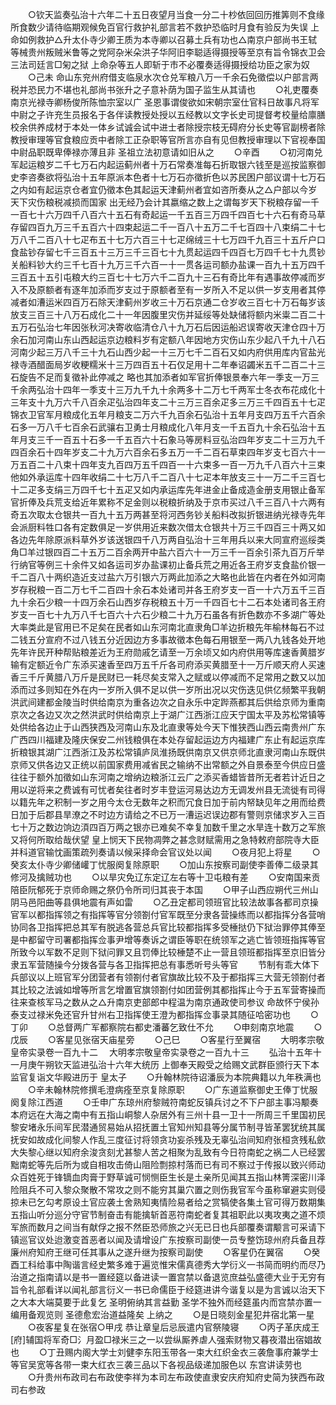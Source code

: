 <!-- { "loadSidebar": true } -->
　　○钦天监奏弘治十六年二十五日夜望月当食一分二十杪依回回历推筭则不食缘所食数少请待临期观候免百官行救护礼部言若不救护恐临时月食有验反为失误  上命如例救护△升太仆寺少卿王质为本寺卿以召募土兵有功也△南京户部尚书王轼等械贵州叛贼米鲁等之党阿杂米朵洪子华阿旧李聪适得摄授等至京有旨令锦衣卫会三法司廷言□匊之狱  上命杂等五人即斩于市不必覆奏适得摄授给功臣之家为奴
　　○己未  命山东兖州府借支临泉水次仓兑军粮八万一千余石免徵偿以户部言两税并恐民力不堪也礼部尚书张升之子意补荫为国子监生从其请也
　　○礼吏覆奏南京光禄寺卿杨俊所陈恤宗室以广  圣恩事谓俊欲如宋朝宗室仕官科日故事凡将军中尉之子许充生员报名于各伴读教授处授以五经教以文字长史司提督考校量给廪膳校余供养成材于本处一体乡试诚会试中进士者除授宗枝无碍府分长史等官副榜者除教授审理等官食粮应贡中者除工正杂职等官所言亦自有见但教授审理以下官视奉国中尉品职既卑俸禄亦薄且非  圣祖立法初意请如旧从之
　　○辛酉
　　○初河南兑军起运粮岁二千七万石内起运蓟州者十万石常奏准每石折取银六钱至是巡按监察御史李咨奏欲将弘治十五年原派本色者十七万石亦徵折色以苏民困户部议谓十七万石之内如有起运京仓者宜仍徵本色其起运天津蓟州者宜如咨所奏从之△户部以今岁天下灾伤粮税减损而国家  出无经乃会计其嬴缩之数上之谓每岁天下税粮存留一千一百七十六万四千八百六十五石有奇起运一千五百三万四千四百七十六石有奇马草存留四百九万三千五百六十四束起运二千一百八十五万二千七百四十八束绢二十七万八千二百八十七疋布五十七万六百三十七疋绵绒三十七万四千九百三十五斤户口食盐钞存留七千三百五十三万三千三百七十九贯起运四千四百七万四千七十九贯钞关船料钞大约三千七百十九万三千六百一十一贯各运司额办盐课一百九十五万四千三百五十五引屯粮大约三百七十七万六千二百九十三石有奇比年有遇事故停减而岁入不及原额者有逐年加添而岁支过于原额者至有一岁所入不足以供一岁支用者其停减者如漕运米四百万石除天津蓟州岁收三十万石京通二仓岁收三百七十万石每岁该放支三百三十八万石成化二十一年因腹里灾伤并延绥等处缺储将额内米粜二百二十五万石弘治七年因张秋河决寄收临清仓八十九万石后因运船迟误寄收天津仓四十万余石加河南山东山西起运京边粮料岁有定额八年因地方灾伤山东少起八千九十八石河南少起三万八千三十九石山西少起一十三万七千二百石又如内府供用库内官盐光禄寺酒醋面局岁收粳糯米十三万四百五十石仅足用十二年奉诏蠲米五千二百二十三石旋告不足而复徵补此停减之  略也其加添者如军官折俸银景奉六年一季支一万三千余两弘治十四年一季支十三万九千九十余两多十二万七千两军士冬衣布花成化十三年支十九万六千八百余疋弘治四年支二十三万三百余疋多三万三千四百五十七疋锦衣卫官军月粮成化五年月粮支二万六千九百余石弘治十五年月支四万五千六百余石多一万八千七百余石武骧右卫勇士月粮成化八年月支一千五百九十余石弘治十五年月支三千一百五十石多一千五百六十石象马等房料豆弘治四年岁支二十三万九千四百余石十四年岁支二十九万六百余石多五万一千二百石草束四年岁支七百六十一万五百二十八束十四年支九百四万五千四百一十六束多一百一万九千八百六十三束他如外承运库十四年收绢二十七万八千二百八十七疋本年放支三十一万二千三百七十二疋多支绢三万四千七十五疋又如内承运库先年进金止备成造金册支用银止备军官折俸及兵荒支给近年累称不足金则以税粮折纳及于京市买过八千三百八十六两有奇五次取太仓银共一百九十五万两甚至将河西务钞关船料改拟折银进纳光禄寺先年会派厨料牲口各有定数俱足一岁供用近来数次借太仓银共十万三千四百三十两又如各边先年除原派料草外岁该送银四千八万两自弘治十三年用兵以来大同宣府巡绥类角□羊过银四百二十五万二百余两开中盐六百六十一万三千一百余引茶九百万斤举行纳官等例三十余件又如各运司岁办盐课初止备兵荒之用近各王府岁支食盐价银一千二百八十两织造近支过盐六万引银六万两此加添之大略也此皆在内者在外如河南岁存税粮一百二万七千二百四十余石本处诸司并各王府岁支一百一十六万五千三百九十余石少粮一十四万余石山西岁存税粮五十万一千四百七十二石本处诸司各王府岁支一百七十九万八千七百六十六石少粮二十九万石虽各有折色数亦不多湖广等处大率类此是官用已不足矣在民者如山东河南北直隶角□羊边折粮先年榆林每石不过二钱五分宣府不过八钱五分近因边方多事故徵本色每石用银至一两八九钱各处开地先年许民开种帮贴粮差近为王府勋戚乞请至一万余顷又如内府供用等库速香黄腊岁输有定额近令广东添买速香至四万五千斤各司府添买黄腊至十一万斤顺天府人买速香三千斤黄腊八万斤是民财已一耗尽矣支常入之赋或以停减而不足常用之数又以加添而过多则知在外在内一岁所入俱不足以供一岁所出况以灾伤迭见供亿频繁平我朝洪武间建都金陵当时供给南京为重各边次之自永乐中定跸燕都其后供给京师为重南京次之各边又次之然洪武时供给南京上于湖广江西浙江应天宁国太平及苏松常镇等处供给各边止于山西狭西及河南山东及北直隶等处今天下惟狭西山西云南贵州广东广西四川福建及隆庆保安二州钱粮俱在本处存留起运边方内福建广东止有起运京库折粮银其湖广江西浙江及苏松常镇庐凤淮扬既供南京又供京师北直隶河南山东既供京师又供各边又正统以前国家费用减省民之输纳不出常额之外自景泰至今供应日盛往往于额外加徵如山东河南之增纳边粮浙江云广之添买香蜡皆昔所无者若计近日之用以逆将来之费诚有可忧者矣往者时岁丰登运河易达边方无调发州县无流徙有司得以籍先年之积制一岁之用今太仓无数年之积而冗食日加于前内帑缺见年之用而给费日加于后郡县旱潦之不时边方请给之不已万一漕运迟误边郡有警则京储求岁入三百七十万之数边饷边湏四百万两之银亦已难矣不幸复加数千里之水旱连十数万之军旅又将何所取给哉伏望  皇上悯天下民物凋弊之甚念财赋需用之急特敕府部院寺大臣并科道官输忱画策疏列奏请以候采择命会官议处以闻
　　○夜月犯上将星
　　○癸亥太仆寺少卿储巏丁忧服阕复除原职
　　○加山东按察司副使李善俸二级录其修河及擒贼功也
　　○以旱灾免辽东定辽左右等十卫屯粮有差
　　○安南国来贡陪臣阮郁死于京师命赐之祭仍令所司归其丧于本国
　　○甲子山西应朔代三州山阴马邑阳曲等县俱地震有声如雷
　　○乙丑定都司领班官比较法故事各都司京操官军以都指挥领之有指挥等官分领劄付官军既至分隶各营操练而以都指挥分各营哨协同各卫指挥把总其军有脱逃各营总兵官比较都指挥多受棰挞仍下狱治罪停其俸至是中都留守司署都指挥佥事尹增等奏诉之谓臣等职在统领军之逃亡皆领班指挥等官所致今以军数不足则下狱问罪又且罚俸比较棰楚不止一营且领班都指挥至京旧皆分隶五军营随操今分拨各营与各卫指挥把总有事悉听号头等官
　　节制有乖大体下兵部议以上班官军分团营者有领劄付者官旗故比较不及于都指挥三大营无领劄付者其比较之法诚如增等所言乞增置官旗领劄付如团营例其都指挥止今于五军营寄操而往来查核军马之数从之△升南京吏部郎中程温为南京通政使司参议  命故怀宁侯孙泰支过禄米免还官升甘州右卫指挥使王澄为都指挥佥事录其随征哈密功也
　　○丁卯
　　○总督两广军都察院右都史潘蕃乞致仕不允
　　○申刻南京地震
　　○戊辰
　　○客星见张宿天庙星旁
　　○己巳
　　○客星行至翼宿
　　大明孝宗敬皇帝实录卷一百九十二
　大明孝宗敬皇帝实录卷之一百九十三
　　弘治十五年十一月庚午朔钦天监进弘治十六年大统历  上御奉天殿受之给赐文武群臣颁行天下本监官复诣文华殿进历于  皇太子
　　○升翰林院待诏潘辰为本院典籍以九年秩满也
　　○辛未翰林院修撰毛澄病痊至京复除原职
　　○广东道监察御史王俸丁忧服阕复除江西道
　　○壬申广东琼州府黎贼符南蛇反镇兵讨之不下户部主事冯颙奏本府远在大海之南中有五指山峒黎人杂居外有三州十县一卫十一所周三千里国初民黎安堵永乐间军民潜通贸易始从招抚置土官知州知县等分属节制寻皆革罢犹统其属抚安如故成化间黎人作乱三度征讨将领贪功妄杀残及无辜弘治间知府张桓贪残私歛大失黎心继以知府余浚贪刻尤甚黎人苦之相聚为乱致有今日符南蛇之祸二人已经罢黜南蛇等先后所为或自相攻击倚山阻险剽掠村落而已有司不察过于传报以致兴师动众百姓死于锋镝血肉膏于野草诚可悯恻臣生长是土亲所见闻其五指山林箐深密川泽险阻兵不可入黎众聚散不常攻之则不能穷其巢穴置之则伤我官军今虽称窜避实则侵掠未已乞勾考原设土官应袭土舍熟知夷情险易者给之赏犒使各集土官可得万数期集五指山听分巡分守官节制奋击有能擒斩首恶符南蛇者复其祖职此以夷攻夷之道不烦军旅而数月之间当有献俘之报不然臣恐师旅之兴无已日也兵部覆奏谓颙言可采请下镇巡官议处迨激变首恶者以闻及请增设广东按察司副使一员专整饬琼州府兵备且荐廉州府知府王继可任其事从之遂升继为按察司副使
　　○客星仍在翼宿
　　○癸酉工科给事中陶谐言经史繁多难于遍览惟宋儒真德秀大学衍义一书简而明约而尽乃治道之指南请以是书一置经筵以备进读一置宫禁以备退览庶益弘盛德大业于无穷有旨令礼部看详以闻礼部言衍义一书已命儒臣于经筵进讲今谐复以是为言诚以治天下之大本大端莫要于此复乞  圣明俯纳其言益勤  圣学不独外而经筵虽内而宫禁亦置一编用备观览则  圣德愈宏治道益隆矣  上纳之
　　○是日晓刻金星犯井宿北第一星
　　○夜客星复在张宿○甲戌  恭让章皇后忌辰遣内官祭陵寝
　　○丙子革庆成王[府]辅国将军奇□氵月盈□禄米三之一以尝纵厮养虐人强索财物又暮夜潜出宿娼故也
　　○丁丑赐内阁大学士刘健李东阳玉带各一束大红织金衣三袭詹事府兼学士等官吴宽等各带一束大红衣三袭三品以下各视品级递加服色以  东宫讲读劳也
　　○升贵州布政司右布政使李祥为本司左布政使直隶安庆府知府史简为狭西布政司右参政
